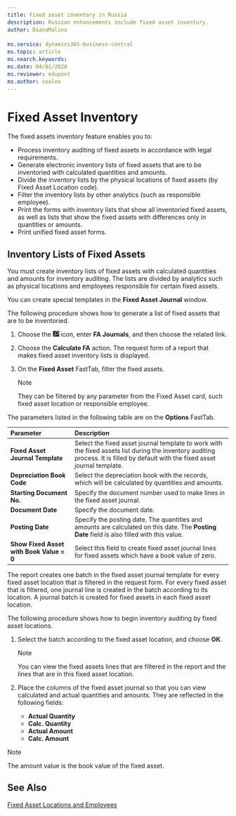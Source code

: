 ```yaml
---
title: Fixed asset inventory in Russia
description: Russian enhancements include fixed asset inventory.
author: DianaMalina

ms.service: dynamics365-business-central
ms.topic: article
ms.search.keywords:
ms.date: 04/01/2020
ms.reviewer: edupont
ms.author: soalex
---
```


# Fixed Asset Inventory

The fixed assets inventory feature enables you to:

- Process inventory auditing of fixed assets in accordance with legal requirements.
- Generate electronic inventory lists of fixed assets that are to be inventoried with calculated quantities and amounts.
- Divide the inventory lists by the physical locations of fixed assets (by Fixed Asset Location code).
- Filter the inventory lists by other analytics (such as responsible employee).
- Print the forms with inventory lists that show all inventoried fixed assets, as well as lists that show the fixed assets with differences only in quantities or amounts.
- Print unified fixed asset forms.



## Inventory Lists of Fixed Assets

You must create inventory lists of fixed assets with calculated quantities and amounts for inventory auditing. The lists are divided by analytics such as physical locations and employees responsible for certain fixed assets.

You can create special templates in the **Fixed Asset Journal** window.

The following procedure shows how to generate a list of fixed assets that are to be inventoried.

1. Choose the ![Lightbulb that opens the Tell Me feature](../../media/ui-search/search_small.png "Tell me what you want to do") icon, enter **FA Journals**, and then choose the related link.

2. Choose the **Calculate FA** action. The request form of a report that makes fixed asset inventory lists is displayed.

3. On the **Fixed Asset** FastTab, filter the fixed assets.

   > [!NOTE]
   > They can be filtered by any parameter from the Fixed Asset card, such fixed asset location or responsible employee.

The parameters listed in the following table are on the **Options** FastTab.

| Parameter                                | Description                                                  |
| :--------------------------------------- | :----------------------------------------------------------- |
| **Fixed Asset Journal Template**         | Select the fixed asset journal template to work with the fixed assets list during the inventory auditing process. It is filled by default with the fixed asset journal template. |
| **Depreciation Book Code**               | Select the depreciation book with the records, which will be calculated by quantities and amounts. |
| **Starting Document No.**                | Specify the document number used to make lines in the fixed asset journal. |
| **Document Date**                        | Specify the document date.                                   |
| **Posting Date**                         | Specify the posting date. The quantities and amounts are calculated on this date. The **Posting Date** field is also filled with this value. |
| **Show Fixed Asset with Book Value = 0** | Select this field to create fixed asset journal lines for fixed assets which have a book value of zero. |

The report creates one batch in the fixed asset journal template for every fixed asset location that is filtered in the request form. For every fixed asset that is filtered, one journal line is created in the batch according to its location. A journal batch is created for fixed assets in each fixed asset location.

The following procedure shows how to begin inventory auditing by fixed asset locations.

1. Select the batch according to the fixed asset location, and choose **ОК**.

   > [!NOTE]
   > You can view the fixed assets lines that are filtered in the report and the lines that are in this fixed asset location.

2. Place the columns of the fixed asset journal so that you can view calculated and actual quantities and amounts. They are reflected in the following fields:

   - **Actual Quantity**
   - **Calc. Quantity**
   - **Actual Amount**
   - **Calc. Amount**



> [!NOTE]
> The amount value is the book value of the fixed asset.





## See Also

[Fixed Asset Locations and Employees](Fixed-Asset-Locations-and-Employees.md)
